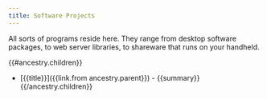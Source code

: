 ```yaml
---
title: Software Projects
---
```


All sorts of programs reside here.  They range from desktop software packages, to web server libraries, to shareware that runs on your handheld.

{{#ancestry.children}}
* [{{title}}]({{link.from ancestry.parent}}) - {{summary}}
{{/ancestry.children}}

